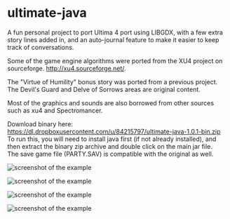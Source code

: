 ultimate-java
=========

A fun personal project to port Ultima 4 port using LIBGDX, with a few extra story lines added in, 
and an auto-journal feature to make it easier to keep track of conversations.

Some of the game engine algorithms were ported from the XU4 project on sourceforge.
http://xu4.sourceforge.net/.

The "Virtue of Humility" bonus story was ported from a previous project.
The Devil's Guard and Delve of Sorrows areas are original content.

Most of the graphics and sounds are also borrowed from other sources such as xu4 and Spectromancer.

Download binary here: https://dl.dropboxusercontent.com/u/84215797/ultimate-java-1.0.1-bin.zip
To run this, you will need to install java first (if not already installed), and then extract 
the binary zip archive and double click on the main jar file.  
The save game file (PARTY.SAV) is compatible with the original as well.

![screenshot of the example](https://raw.github.com/pantinor/ultimate-java/master/shot4.png)

![screenshot of the example](https://raw.github.com/pantinor/ultimate-java/master/shot1.png)

![screenshot of the example](https://raw.github.com/pantinor/ultimate-java/master/shot2.png)

![screenshot of the example](https://raw.github.com/pantinor/ultimate-java/master/shot3.png)